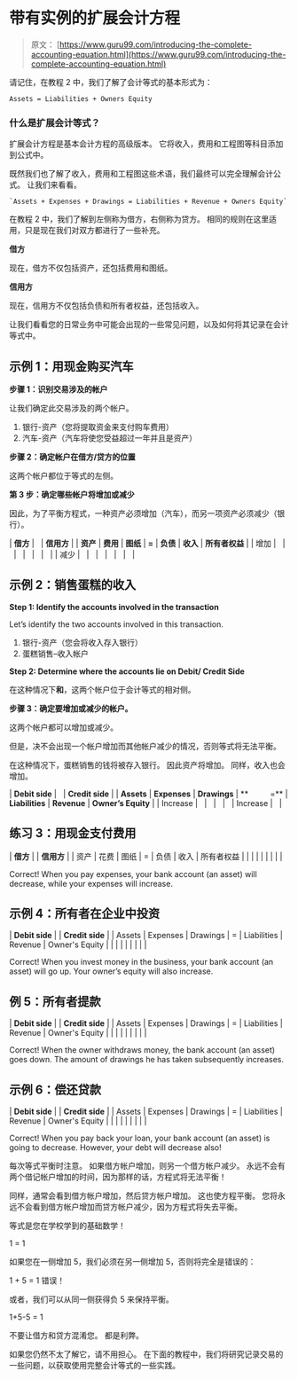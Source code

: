 # 带有实例的扩展会计方程

> 原文： [https://www.guru99.com/introducing-the-complete-accounting-equation.html](https://www.guru99.com/introducing-the-complete-accounting-equation.html)

请记住，在教程 2 中，我们了解了会计等式的基本形式为：

```
Assets = Liabilities + Owners Equity
```

### 什么是扩展会计等式？

扩展会计方程是基本会计方程的高级版本。 它将收入，费用和工程图等科目添加到公式中。

既然我们也了解了收入，费用和工程图这些术语，我们最终可以完全理解会计公式。 让我们来看看。

```
`Assets + Expenses + Drawings = Liabilities + Revenue + Owners Equity`
```

在教程 2 中，我们了解到左侧称为借方，右侧称为贷方。 相同的规则在这里适用，只是现在我们对双方都进行了一些补充。

**借方**

现在，借方不仅包括资产，还包括费用和图纸。

**信用方**

现在，信用方不仅包括负债和所有者权益，还包括收入。

让我们看看您的日常业务中可能会出现的一些常见问题，以及如何将其记录在会计等式中。

## 示例 1：用现金购买汽车

**步骤 1：识别交易涉及的帐户**

让我们确定此交易涉及的两个帐户。

1.  银行-资产（您将提取资金来支付购车费用）
2.  汽车-资产（汽车将使您受益超过一年并且是资产）

**步骤 2：确定帐户在借方/贷方的位置**

这两个帐户都位于等式的左侧。

**第 3 步：确定哪些帐户将增加或减少**

因此，为了平衡方程式，一种资产必须增加（汽车），而另一项资产必须减少（银行）。

| **借方** |   | **信用方** |
| **资产** | **费用** | **图纸** | **=** | **负债** | **收入** | **所有者权益** |
| 增加 |   |   |   |   |   |   |
| 减少 |   |   |   |   |   |   |

## 示例 2：销售蛋糕的收入

**Step 1: Identify the accounts involved in the transaction**

Let’s identify the two accounts involved in this transaction.

1.  银行-资产（您会将收入存入银行）
2.  蛋糕销售–收入帐户

**Step 2: Determine where the accounts lie on Debit/ Credit Side**

在这种情况下**和**，这两个帐户位于会计等式的相对侧。

**步骤 3：确定要增加或减少的帐户。**

这两个帐户都可以增加或减少。

但是，决不会出现一个帐户增加而其他帐户减少的情况，否则等式将无法平衡。

在这种情况下，蛋糕销售的钱将被存入银行。 因此资产将增加。 同样，收入也会增加。

| **Debit side** |   | **Credit side** |
| **Assets** | **Expenses** | **Drawings** | **          =** | **Liabilities** | **Revenue** | **Owner’s Equity** |
| Increase |   |   |   |   | Increase |   |

## 练习 3：用现金支付费用

| **借方** |  | **信用方** |
| 资产 | 花费 | 图纸 | = | 负债 | 收入 | 所有者权益 |
|  |  |  |  |  |  |  |

Correct! When you pay expenses, your bank account (an asset) will decrease, while your expenses will increase.

## 示例 4：所有者在企业中投资

| **Debit side** |  | **Credit side** |
| Assets | Expenses | Drawings | = | Liabilities | Revenue | Owner's Equity |
|  |  |  |  |  |  |  |

Correct! When you invest money in the business, your bank account (an asset) will go up. Your owner’s equity will also increase.

## 例 5：所有者提款

| **Debit side** |  | **Credit side** |
| Assets | Expenses | Drawings | = | Liabilities | Revenue | Owner's Equity |
|  |  |  |  |  |  |  |

Correct! When the owner withdraws money, the bank account (an asset) goes down. The amount of drawings he has taken subsequently increases.

## 示例 6：偿还贷款

| **Debit side** |  | **Credit side** |
| Assets | Expenses | Drawings | = | Liabilities | Revenue | Owner's Equity |
|  |  |  |  |  |  |  |

Correct! When you pay back your loan, your bank account (an asset) is going to decrease. However, your debt will decrease also!

每次等式平衡时注意。 如果借方帐户增加，则另一个借方帐户减少。 永远不会有两个借记帐户增加的时间，因为那样的话，方程式将无法平衡！

同样，通常会看到借方帐户增加，然后贷方帐户增加。 这也使方程平衡。 您将永远不会看到借方帐户增加而贷方帐户减少，因为方程式将失去平衡。

等式是您在学校学到的基础数学！

1 = 1

如果您在一侧增加 5，我们必须在另一侧增加 5，否则将完全是错误的：

1 + 5 = 1
错误！

或者，我们可以从同一侧获得负 5 来保持平衡。

1+5-5 = 1

不要让借方和贷方混淆您。 都是利弊。

如果您仍然不太了解它，请不用担心。 在下面的教程中，我们将研究记录交易的一些问题，以获取使用完整会计等式的一些实践。